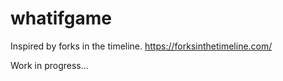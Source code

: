 # whatifgame

Inspired by forks in the timeline.
https://forksinthetimeline.com/

Work in progress...
